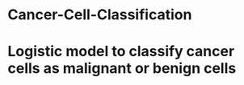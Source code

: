 # Cancer-Cell-Classification
# Logistic model to classify cancer cells as malignant or benign cells
